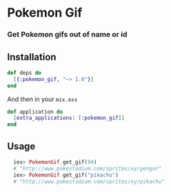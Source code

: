 # Pokemon Gif

### Get Pokemon gifs out of name or id

## Installation

```elixir
def deps do
  [{:pokemon_gif, "~> 1.0"}]
end
```

And then in your `mix.exs`

```elixir
def application do
  [extra_applications: [:pokemon_gif]]
end
```

## Usage

```elixir
  iex> PokemonGif.get_gif(94)
  # "http://www.pokestadium.com/sprites/xy/gengar"
  iex> PokemonGif.get_gif("pikachu")
  # "http://www.pokestadium.com/sprites/xy/pikachu"
```
